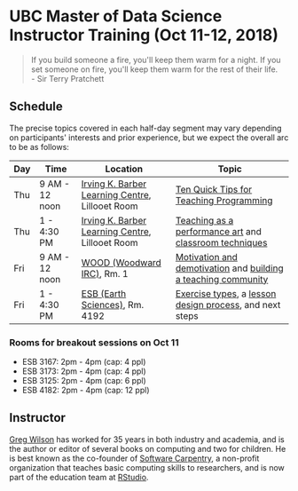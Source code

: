 # UBC Master of Data Science<br/>Instructor Training (Oct 11-12, 2018)

<blockquote>
If you build someone a fire, you'll keep them warm for a night.
If you set someone on fire, you'll keep them warm for the rest of their life.
<br/>
- Sir Terry Pratchett
</blockquote>


## Schedule

The precise topics covered in each half-day segment may vary depending on participants' interests and prior experience, but we expect the overall arc to be as follows:

| Day | Time | Location | Topic | 
|-----|------|-------|----------|
| Thu | 9 AM - 12 noon | [Irving K. Barber Learning Centre](http://maps.ubc.ca/PROD/index_detail.php?show=y,n,n,n,n,y&bldg2Search=&locat1=516), Lillooet Room  | [Ten Quick Tips for Teaching Programming](https://journals.plos.org/ploscompbiol/article?id=10.1371/journal.pcbi.1006023) |
| Thu | 1 - 4:30 PM | [Irving K. Barber Learning Centre](http://maps.ubc.ca/PROD/index_detail.php?show=y,n,n,n,n,y&bldg2Search=&locat1=516), Lillooet Room | [Teaching as a performance art](http://teachtogether.tech/en/performance/) and [classroom techniques](http://teachtogether.tech/en/classroom/)  |
| Fri | 9 AM - 12 noon |[WOOD (Woodward IRC)](http://maps.ubc.ca/PROD/index_detail.php?show=y,n,n,n,n,y&bldg2Search=&locat1=473), Rm. 1  | [Motivation and demotivation](http://teachtogether.tech/en/motivation/) and [building a teaching community](http://teachtogether.tech/en/community/) |
| Fri | 1 - 4:30 PM | [ESB (Earth Sciences)](http://maps.ubc.ca/PROD/index_detail.php?show=y,n,n,n,n,y&bldg2Search=&locat1=225), Rm. 4192  | [Exercise types](http://teachtogether.tech/en/exercises/), a [lesson design process](http://teachtogether.tech/en/process/), and next steps |

### Rooms for breakout sessions on Oct 11
- ESB 3167:  2pm - 4pm (cap: 4 ppl)
- ESB 3173:  2pm - 4pm (cap: 4 ppl)
- ESB 3125:  2pm - 4pm (cap: 6 ppl)
- ESB 4182:  2pm - 4pm (cap: 12 ppl) 

## Instructor

[Greg Wilson](http://third-bit.com) has worked for 35 years in both industry and academia, and is the author or editor of several books on computing and two for children. He is best known as the co-founder of [Software Carpentry](http://software-carpentry.org), a non-profit organization that teaches basic computing skills to researchers, and is now part of the education team at [RStudio](http://rstudio.com).
